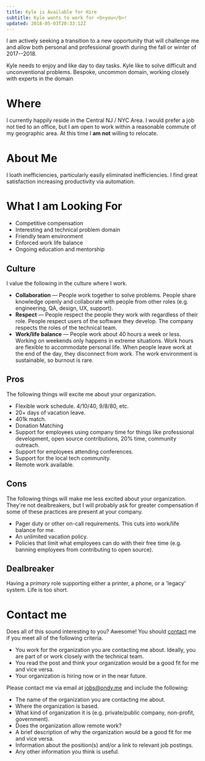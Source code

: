 ```yaml
---
title: Kyle is Available for Hire
subtitle: Kyle wants to work for <b>you</b>!
updated: 2018-05-03T20:33:12Z
---
```


<aside class="sidenote">
I am actively seeking a transition to a new opportunity that will challenge me and allow both personal and professional growth during the fall or winter of 2017--2018.
</aside>

Kyle needs to enjoy and like day to day tasks.
Kyle like to solve difficult and unconventional problems. Bespoke, uncommon domain, working closely with experts in the domain



# Where

I currently happily reside in the Central NJ / NYC Area.
I would prefer a job not tied to an office, but I am open to work within a reasonable commute of my geographic area.
At this time I **am not** willing to relocate.

# About Me

I loath inefficiencies, particularly easily eliminated inefficiencies.
I find great satisfaction increasing productivity via automation.

# What I am Looking For

* Competitive compensation
* Interesting and technical problem domain
* Friendly team environment
* Enforced work life balance
* Ongoing education and mentorship

## Culture

I value the following in the culture where I work.

* **Collaboration** — People work together to solve problems. People share knowledge openly and collaborate with people from other roles (e.g. engineering, QA, design, UX, support).
* **Respect** — People respect the people they work with regardless of their role.  People respect users of the software they develop. The company respects the roles of the technical team.
* **Work/life balance** — People work about 40 hours a week or less. Working on weekends only happens in extreme situations. Work hours are flexible to accommodate personal life. When people leave work at the end of the day, they disconnect from work. The work environment is sustainable, so burnout is rare.

## Pros

The following things will excite me about your organization.

* Flexible work schedule. 4/10/40, 9/8/80, etc.
* 20+ days of vacation leave.
* 401k match.
* Donation Matching
* Support for employees using company time for things like professional development, open source contributions, 20% time, community outreach.
* Support for employees attending conferences.
* Support for the local tech community.
* Remote work available.

## Cons

The following things will make me less excited about your organization. They're not dealbreakers, but I will probably ask for greater compensation if some of these practices are present at your company.

* Pager duty or other on-call requirements. This cuts into work/life balance for me.
* An unlimited vacation policy.
* Policies that limit what employees can do with their free time (e.g. banning employees from contributing to open source).

## Dealbreaker

Having a *primary* role supporting either a printer, a phone, or a 'legacy' system. Life is too short.

# Contact me

Does all of this sound interesting to you? Awesome! You should [contact](/contact) me if you meet all of the following criteria.

* You work for the organization you are contacting me about. Ideally, you are part of or work closely with the technical team.
* You read the post and think your organization would be a good fit for me and vice versa.
* Your organization is hiring now or in the near future.

Please contact me via email at <a href="mailto:jobs@ondy.me">jobs@ondy.me</a> and include the following:

* The name of the organization you are contacting me about.
* Where the organization is based.
* What kind of organization it is (e.g. private/public company, non-profit, government).
* Does the organization allow remote work?
* A brief description of why the organization would be a good fit for me and vice versa.
* Information about the position(s) and/or a link to relevant job postings.
* Any other information you think is useful.
